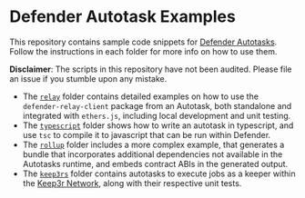 # Defender Autotask Examples

This repository contains sample code snippets for [Defender Autotasks](https://docs.openzeppelin.com/defender/autotasks). Follow the instructions in each folder for more info on how to use them.

**Disclaimer**: The scripts in this repository have not been audited. Please file an issue if you stumble upon any mistake.

- The [`relay`](relay) folder contains detailed examples on how to use the `defender-relay-client` package from an Autotask, both standalone and integrated with `ethers.js`, including local development and unit testing.
- The [`typescript`](typescript) folder shows how to write an autotask in typescript, and use `tsc` to compile it to javascript that can be run within Defender.
- The [`rollup`](rollup) folder includes a more complex example, that generates a bundle that incorporates additional dependencies not available in the Autotasks runtime, and embeds contract ABIs in the generated output.
- The [`keep3rs`](keep3rs) folder contains autotasks to execute jobs as a keeper within the [Keep3r Network](https://keep3r.network/), along with their respective unit tests.

